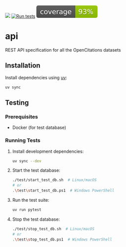 [<img src="https://img.shields.io/badge/powered%20by-OpenCitations-%239931FC?labelColor=2D22DE" />](http://opencitations.net)
[![Run tests](https://github.com/opencitations/api/actions/workflows/run_tests.yml/badge.svg?branch=test.opencitations.net)](https://github.com/opencitations/api/actions/workflows/run_tests.yml)
![Coverage](https://raw.githubusercontent.com/opencitations/api/test.opencitations.net/test/coverage/coverage.svg)

# api
REST API specification for all the OpenCitations datasets

## Installation
Install dependencies using [uv](https://docs.astral.sh/uv/):
```bash
uv sync
```

## Testing

### Prerequisites
- Docker (for test database)

### Running Tests
1. Install development dependencies:
   ```bash
   uv sync --dev
   ```

2. Start the test database:
   ```bash
   ./test/start_test_db.sh  # Linux/macOS
   # or
   .\test\start_test_db.ps1  # Windows PowerShell
   ```

3. Run the test suite:
   ```bash
   uv run pytest
   ```

4. Stop the test database:
   ```bash
   ./test/stop_test_db.sh  # Linux/macOS
   # or
   .\test\stop_test_db.ps1  # Windows PowerShell
   ```